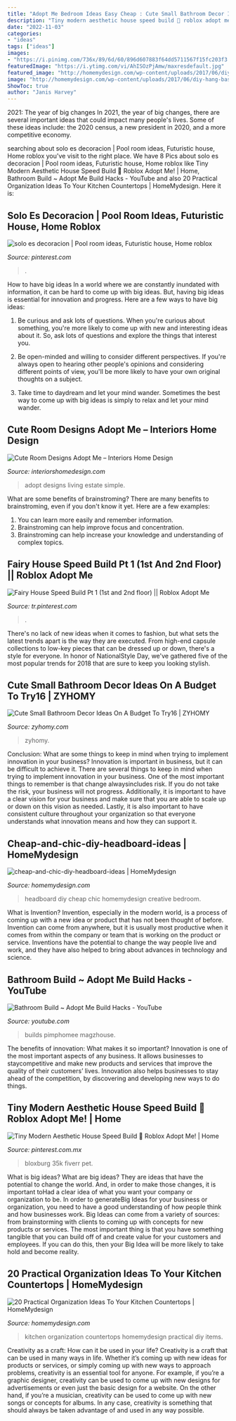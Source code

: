 ```yaml
---
title: "Adopt Me Bedroom Ideas Easy Cheap : Cute Small Bathroom Decor Ideas On A Budget To Try16"
description: "Tiny modern aesthetic house speed build 🌸 roblox adopt me!"
date: "2022-11-03"
categories:
- "ideas"
tags: ["ideas"]
images:
- "https://i.pinimg.com/736x/89/6d/60/896d607883f64dd5711567f15fc203f3.jpg"
featuredImage: "https://i.ytimg.com/vi/AhISOzPjAmw/maxresdefault.jpg"
featured_image: "http://homemydesign.com/wp-content/uploads/2017/06/diy-hang-basket-to-kitchen-sets.jpg"
image: "http://homemydesign.com/wp-content/uploads/2017/06/diy-hang-basket-to-kitchen-sets.jpg"
ShowToc: true
author: "Janis Harvey"
---
```



2021: The year of big changes
In 2021, the year of big changes, there are several important ideas that could impact many people's lives. Some of these ideas include: the 2020 census, a new president in 2020, and a more competitive economy.

	

		
searching about solo es decoracion | Pool room ideas, Futuristic house, Home roblox you've visit to the right place. We have 8 Pics about solo es decoracion | Pool room ideas, Futuristic house, Home roblox like Tiny Modern Aesthetic House Speed Build 🌸 Roblox Adopt Me! | Home, Bathroom Build ~ Adopt Me Build Hacks - YouTube and also 20 Practical Organization Ideas To Your Kitchen Countertops | HomeMydesign. Here it is:
		
    
## Solo Es Decoracion | Pool Room Ideas, Futuristic House, Home Roblox

<img loading=lazy src="https://i.pinimg.com/736x/44/6b/a8/446ba86c43180840246f6bc74377b230.jpg" onerror="this.onerror=null;this.src='https://tse2.mm.bing.net/th?id=OIP.dQhwTQzBBnmW023qmXogVwHaEN&amp;pid=15.1';" alt="solo es decoracion | Pool room ideas, Futuristic house, Home roblox">

_Source: pinterest.com_

>. 

	

How to have big ideas
In a world where we are constantly inundated with information, it can be hard to come up with big ideas. But, having big ideas is essential for innovation and progress. Here are a few ways to have big ideas:
1) Be curious and ask lots of questions. When you're curious about something, you're more likely to come up with new and interesting ideas about it. So, ask lots of questions and explore the things that interest you.

2) Be open-minded and willing to consider different perspectives. If you're always open to hearing other people's opinions and considering different points of view, you'll be more likely to have your own original thoughts on a subject.

3) Take time to daydream and let your mind wander. Sometimes the best way to come up with big ideas is simply to relax and let your mind wander.

    
## Cute Room Designs Adopt Me – Interiors Home Design

<img loading=lazy src="https://i.ytimg.com/vi/X0S8tK47_rA/maxresdefault.jpg" onerror="this.onerror=null;this.src='https://tse2.mm.bing.net/th?id=OIP.Gdy_k7s5pWTppM9xjM9EggHaEK&amp;pid=15.1';" alt="Cute Room Designs Adopt Me – Interiors Home Design">

_Source: interiorshomedesign.com_

>adopt designs living estate simple. 

	

What are some benefits of brainstroming?
There are many benefits to brainstroming, even if you don't know it yet. Here are a few examples: 
1. You can learn more easily and remember information. 
2. Brainstroming can help improve focus and concentration. 
3. Brainstroming can help increase your knowledge and understanding of complex topics.

    
## Fairy House Speed Build Pt 1 (1st And 2nd Floor) || Roblox Adopt Me

<img loading=lazy src="https://i.pinimg.com/736x/0d/a5/2a/0da52af2f54ef8ef76a9588bfc7809ba.jpg" onerror="this.onerror=null;this.src='https://tse2.mm.bing.net/th?id=OIP.qKilqY62Ev_4GT6gLS6IVAHaFj&amp;pid=15.1';" alt="Fairy House Speed Build Pt 1 (1st and 2nd floor) || Roblox Adopt Me">

_Source: tr.pinterest.com_

>. 

	

There's no lack of new ideas when it comes to fashion, but what sets the latest trends apart is the way they are executed. From high-end capsule collections to low-key pieces that can be dressed up or down, there's a style for everyone. In honor of NationalStyle Day, we've gathered five of the most popular trends for 2018 that are sure to keep you looking stylish.

    
## Cute Small Bathroom Decor Ideas On A Budget To Try16 | ZYHOMY

<img loading=lazy src="https://zyhomy.com/wp-content/uploads/2019/07/Cute-Small-Bathroom-Decor-Ideas-On-A-Budget-To-Try16.jpg" onerror="this.onerror=null;this.src='https://tse1.mm.bing.net/th?id=OIP.wcWsrnPYA7eWz5WiQ52PUAHaJ4&amp;pid=15.1';" alt="Cute Small Bathroom Decor Ideas On A Budget To Try16 | ZYHOMY">

_Source: zyhomy.com_

>zyhomy. 

	

Conclusion: What are some things to keep in mind when trying to implement innovation in your business?
Innovation is important in business, but it can be difficult to achieve it. There are several things to keep in mind when trying to implement innovation in your business. One of the most important things to remember is that change alwaysincludes risk. If you do not take the risk, your business will not progress. Additionally, it is important to have a clear vision for your business and make sure that you are able to scale up or down on this vision as needed. Lastly, it is also important to have consistent culture throughout your organization so that everyone understands what innovation means and how they can support it.

    
## Cheap-and-chic-diy-headboard-ideas | HomeMydesign

<img loading=lazy src="https://homemydesign.com/wp-content/uploads/2014/06/cheap-and-chic-diy-headboard-ideas.jpg" onerror="this.onerror=null;this.src='https://tse3.mm.bing.net/th?id=OIP.pB0S3GJDf2xR-sDTMhRxYwHaJ4&amp;pid=15.1';" alt="cheap-and-chic-diy-headboard-ideas | HomeMydesign">

_Source: homemydesign.com_

>headboard diy cheap chic homemydesign creative bedroom. 

	

What is Invention?
Invention, especially in the modern world, is a process of coming up with a new idea or product that has not been thought of before. Invention can come from anywhere, but it is usually most productive when it comes from within the company or team that is working on the product or service. Inventions have the potential to change the way people live and work, and they have also helped to bring about advances in technology and science.

    
## Bathroom Build ~ Adopt Me Build Hacks - YouTube

<img loading=lazy src="https://i.ytimg.com/vi/AhISOzPjAmw/maxresdefault.jpg" onerror="this.onerror=null;this.src='https://tse4.mm.bing.net/th?id=OIP.Qp4lF8dmH5p3MkAQj5wqWgHaEK&amp;pid=15.1';" alt="Bathroom Build ~ Adopt Me Build Hacks - YouTube">

_Source: youtube.com_

>builds pimphomee magzhouse. 

	

The benefits of innovation: What makes it so important?
Innovation is one of the most important aspects of any business. It allows businesses to staycompetitive and make new products and services that improve the quality of their customers’ lives. Innovation also helps businesses to stay ahead of the competition, by discovering and developing new ways to do things.

    
## Tiny Modern Aesthetic House Speed Build 🌸 Roblox Adopt Me! | Home

<img loading=lazy src="https://i.pinimg.com/736x/89/6d/60/896d607883f64dd5711567f15fc203f3.jpg" onerror="this.onerror=null;this.src='https://tse2.mm.bing.net/th?id=OIP.e1LcsBMQbyTXPHB0FMBIBAHaEK&amp;pid=15.1';" alt="Tiny Modern Aesthetic House Speed Build 🌸 Roblox Adopt Me! | Home">

_Source: pinterest.com.mx_

>bloxburg 35k fiverr pet. 

	

What is big ideas?
What are big ideas? They are ideas that have the potential to change the world. And, in order to make those changes, it is important toHad a clear idea of what you want your company or organization to be.  In order to generateBig Ideas for your business or organization, you need to have a good understanding of how people think and how businesses work. Big Ideas can come from a variety of sources: from brainstorming with clients to coming up with concepts for new products or services.
The most important thing is that you have something tangible that you can build off of and create value for your customers and employees. If you can do this, then your Big Idea will be more likely to take hold and become reality.

    
## 20 Practical Organization Ideas To Your Kitchen Countertops | HomeMydesign

<img loading=lazy src="http://homemydesign.com/wp-content/uploads/2017/06/diy-hang-basket-to-kitchen-sets.jpg" onerror="this.onerror=null;this.src='https://tse4.mm.bing.net/th?id=OIP.-UdPYhYfx7Gw-k6vx-WyJQHaJ4&amp;pid=15.1';" alt="20 Practical Organization Ideas To Your Kitchen Countertops | HomeMydesign">

_Source: homemydesign.com_

>kitchen organization countertops homemydesign practical diy items. 

	

Creativity as a craft: How can it be used in your life?
Creativity is a craft that can be used in many ways in life. Whether it’s coming up with new ideas for products or services, or simply coming up with new ways to approach problems, creativity is an essential tool for anyone. For example, if you’re a graphic designer, creativity can be used to come up with new designs for advertisements or even just the basic design for a website. On the other hand, if you’re a musician, creativity can be used to come up with new songs or concepts for albums. In any case, creativity is something that should always be taken advantage of and used in any way possible.

